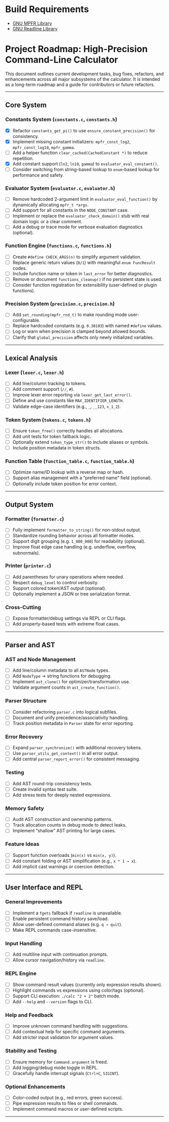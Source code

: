 # Build Requirements
- [GNU MPFR Library](https://www.mpfr.org/)
- [GNU Readline Library](https://tiswww.case.edu/php/chet/readline/rltop.html)

# Project Roadmap: High-Precision Command-Line Calculator

This document outlines current development tasks, bug fixes, refactors, and enhancements across all major subsystems of the calculator. It is intended as a long-term roadmap and a guide for contributors or future refactors.

---

## Core System

### Constants System (`constants.c`, `constants.h`)
- [x] Refactor `constants_get_pi()` to use `ensure_constant_precision()` for consistency.
- [x] Implement missing constant initializers: `mpfr_const_log2`, `mpfr_const_log10`, `mpfr_gamma`.
- [ ] Add a helper function `clear_cached(CachedConstant *)` to reduce repetition.
- [x] Add constant support (`ln2`, `ln10`, `gamma`) to `evaluator_eval_constant()`.
- [ ] Consider switching from string-based lookup to `enum`-based lookup for performance and safety.

### Evaluator System (`evaluator.c`, `evaluator.h`)
- [ ] Remove hardcoded 2-argument limit in `evaluator_eval_function()` by dynamically allocating `mpfr_t *args`.
- [ ] Add support for all constants in the `NODE_CONSTANT` case.
- [ ] Implement or replace the `evaluator_check_domain()` stub with real domain logic or a clear comment.
- [ ] Add a debug or trace mode for verbose evaluation diagnostics (optional).

### Function Engine (`functions.c`, `functions.h`)
- [ ] Create `#define CHECK_ARGS(n)` to simplify argument validation.
- [ ] Replace generic return values (`0/1`) with meaningful `enum FuncResult` codes.
- [ ] Include function name or token in `last_error` for better diagnostics.
- [ ] Remove or document `functions_cleanup()` if no persistent state is used.
- [ ] Consider function registration for extensibility (user-defined or plugin functions).

### Precision System (`precision.c`, `precision.h`)
- [ ] Add `set_rounding(mpfr_rnd_t)` to make rounding mode user-configurable.
- [ ] Replace hardcoded constants (e.g. `0.30103`) with named `#define` values.
- [ ] Log or warn when precision is clamped beyond allowed bounds.
- [ ] Clarify that `global_precision` affects only newly initialized variables.

---

## Lexical Analysis

### Lexer (`lexer.c`, `lexer.h`)
- [ ] Add line/column tracking to tokens.
- [ ] Add comment support (`//`, `#`).
- [ ] Improve lexer error reporting via `lexer_get_last_error()`.
- [ ] Define and use constants like `MAX_IDENTIFIER_LENGTH`.
- [ ] Validate edge-case identifiers (e.g., `_`, `__123`, `x_1_2`).

### Token System (`tokens.c`, `tokens.h`)
- [ ] Ensure `token_free()` correctly handles all allocations.
- [ ] Add unit tests for token fallback logic.
- [ ] Optionally extend `token_type_str()` to include aliases or symbols.
- [ ] Include position metadata in token structs.

### Function Table (`function_table.c`, `function_table.h`)
- [ ] Optimize name/ID lookup with a reverse map or hash.
- [ ] Support alias management with a “preferred name” field (optional).
- [ ] Optionally include token position for error context.

---

## Output System

### Formatter (`formatter.c`)
- [ ] Fully implement `formatter_to_string()` for non-stdout output.
- [ ] Standardize rounding behavior across all formatter modes.
- [ ] Support digit grouping (e.g. `1_000_000`) for readability (optional).
- [ ] Improve float edge case handling (e.g. underflow, overflow, subnormals).

### Printer (`printer.c`)
- [ ] Add parentheses for unary operations where needed.
- [ ] Respect `debug_level` to control verbosity.
- [ ] Support colored token/AST output (optional).
- [ ] Optionally implement a JSON or tree serialization format.

### Cross-Cutting
- [ ] Expose formatter/debug settings via REPL or CLI flags.
- [ ] Add property-based tests with extreme float cases.

---

## Parser and AST

### AST and Node Management
- [ ] Add line/column metadata to all `ASTNode` types.
- [ ] Add `NodeType` → string functions for debugging.
- [ ] Implement `ast_clone()` for optimizer/transformation use.
- [ ] Validate argument counts in `ast_create_function()`.

### Parser Structure
- [ ] Consider refactoring `parser.c` into logical subfiles.
- [ ] Document and unify precedence/associativity handling.
- [ ] Track position metadata in `Parser` state for error reporting.

### Error Recovery
- [ ] Expand `parser_synchronize()` with additional recovery tokens.
- [ ] Use `parser_utils_get_context()` in all error output.
- [ ] Add central `parser_report_error()` for consistent messaging.

### Testing
- [ ] Add AST round-trip consistency tests.
- [ ] Create invalid syntax test suite.
- [ ] Add stress tests for deeply nested expressions.

### Memory Safety
- [ ] Audit AST construction and ownership patterns.
- [ ] Track allocation counts in debug mode to detect leaks.
- [ ] Implement “shallow” AST printing for large cases.

### Feature Ideas
- [ ] Support function overloads (`min(x)` vs `min(x, y)`).
- [ ] Add constant folding or AST simplification (e.g., `x * 1 → x`).
- [ ] Add implicit cast warnings or coercion detection.

---

## User Interface and REPL

### General Improvements
- [ ] Implement a `fgets` fallback if `readline` is unavailable.
- [ ] Enable persistent command history save/load.
- [ ] Allow user-defined command aliases (e.g. `q → quit`).
- [ ] Make REPL commands case-insensitive.

### Input Handling
- [ ] Add multiline input with continuation prompts.
- [ ] Allow cursor navigation/history via `readline`.

### REPL Engine
- [ ] Show command result values (currently only expression results shown).
- [ ] Highlight commands vs expressions using color/tags (optional).
- [ ] Support CLI execution: `./calc "2 + 2"` batch mode.
- [ ] Add `--help` and `--version` flags to CLI.

### Help and Feedback
- [ ] Improve unknown command handling with suggestions.
- [ ] Add contextual help for specific command arguments.
- [ ] Add stricter input validation for argument values.

### Stability and Testing
- [ ] Ensure memory for `Command.argument` is freed.
- [ ] Add logging/debug mode toggle in REPL.
- [ ] Gracefully handle interrupt signals (`Ctrl+C`, `SIGINT`).

### Optional Enhancements
- [ ] Color-coded output (e.g., red errors, green success).
- [ ] Pipe expression results to files or shell commands.
- [ ] Implement command macros or user-defined scripts.

---
